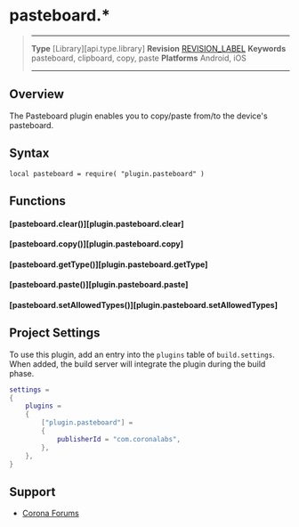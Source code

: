 # pasteboard.*

> --------------------- ------------------------------------------------------------------------------------------
> __Type__              [Library][api.type.library]
> __Revision__          [REVISION_LABEL](REVISION_URL)
> __Keywords__          pasteboard, clipboard, copy, paste
> __Platforms__			Android, iOS
> --------------------- ------------------------------------------------------------------------------------------

## Overview

The Pasteboard plugin enables you to copy/paste from/to the device's pasteboard.


## Syntax

	local pasteboard = require( "plugin.pasteboard" )


## Functions

#### [pasteboard.clear()][plugin.pasteboard.clear]

#### [pasteboard.copy()][plugin.pasteboard.copy]

#### [pasteboard.getType()][plugin.pasteboard.getType]

#### [pasteboard.paste()][plugin.pasteboard.paste]

#### [pasteboard.setAllowedTypes()][plugin.pasteboard.setAllowedTypes]


## Project Settings

To use this plugin, add an entry into the `plugins` table of `build.settings`. When added, the build server will integrate the plugin during the build phase.

``````lua
settings =
{
	plugins =
	{
		["plugin.pasteboard"] =
		{
			publisherId = "com.coronalabs",
		},
	},
}
``````

<!---

## Sample Code

[https://github.com/coronalabs/plugins-sample-pasteboard/](https://github.com/coronalabs/plugins-sample-pasteboard)

-->

## Support

* [Corona Forums](http://forums.coronalabs.com/forum/631-corona-premium-plugins/)
